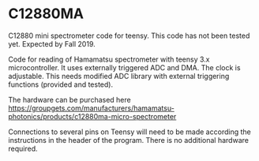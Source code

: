 # C12880MA
C12880 mini spectrometer code for teensy.
This code has not been tested yet. Expected by Fall 2019.

Code for reading of Hamamatsu spectrometer with teensy 3.x microcontroller.
It uses externally triggered ADC and DMA. The clock is adjustable.
This needs modified ADC library with external triggering functions (provided and tested).

The hardware can be purchased here
https://groupgets.com/manufacturers/hamamatsu-photonics/products/c12880ma-micro-spectrometer

Connections to several pins on Teensy will need to be made according the instructions in the header of the program.
There is no additional hardware required.
